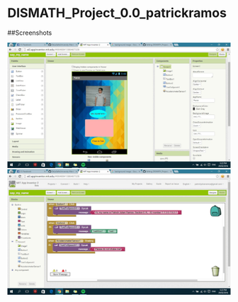 # DISMATH_Project_0.0_patrickramos

##Screenshots

![Screenshots](https://github.com/DeLaSalleUniversity-Manila-DISMATH-t216/DISMATH_Project_0.0_patrickramos/blob/master/a.jpg)
![Screenshots](https://github.com/DeLaSalleUniversity-Manila-DISMATH-t216/DISMATH_Project_0.0_patrickramos/blob/master/b.jpg)

